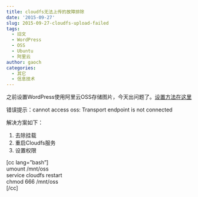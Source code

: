 ```yaml
---
title: cloudfs无法上传的故障排除
date: '2015-09-27'
slug: 2015-09-27-cloudfs-upload-failed
tags:
  - 旧文
  - WordPress
  - OSS
  - Ubuntu
  - 阿里云
author: gaoch
categories:
  - 其它
  - 信息技术
---
```



之前设置WordPress使用阿里云OSS存储图片，今天出问题了。[设置方法在这里](http://bio-spring.top/cloudfs-wp-uploads/)

错误提示：cannot access oss: Transport endpoint is not connected

解决方案如下：

1.  去除挂载
2.  重启Cloudfs服务
3.  设置权限

\[cc lang=”bash”\]  
umount /mnt/oss  
service cloudfs restart  
chmod 666 /mnt/oss  
\[/cc\]
